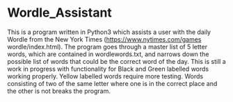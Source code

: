 # Wordle_Assistant
This is a program written in Python3 which assists a user with the daily Wordle from the New York Times (https://www.nytimes.com/games
wordle/index.html). The program goes through a master list of 5 letter words, which are contained in wordlewords.txt, and narrows down the
possible list of words that could be the correct word of the day. This is still a work in progress with functionality for Black and Green labelled words
working properly. Yellow labelled words require more testing. Words consisting of two of the same letter where one is in the correct place and the
other is not breaks the program.
